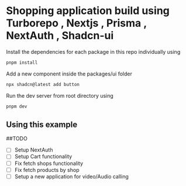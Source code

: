 # Shopping application build using Turborepo , Nextjs , Prisma , NextAuth , Shadcn-ui

Install the dependencies for each package in this repo individually using 
```sh
pnpm install 
```
Add a new component inside the packages/ui folder
```sh
npx shadcn@latest add button
```
Run the dev server from root directory using 
```sh
pnpm dev  
```
## Using this example


##TODO 
- [ ] Setup NextAuth
- [ ] Setup Cart functionality
- [ ] Fix fetch shops functionality
- [ ] Fix fetch products by shop
- [ ] Setup a new application for video/Audio calling
